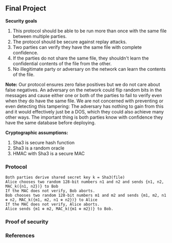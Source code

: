 ## Final Project

**Security goals**
1. This protocol should be able to be run more than once with the same file between multiple parties.
2. The protocol should be secure against replay attacks.
3. Two parties can verify they have the same file with complete confidence.
4. If the parties do not share the same file, they shouldn't learn the confidential contents of the
   file from the other.
5. No illegitimate party or adversary on the network can learn the contents of the file.

**Note:** Our protocol ensures zero false positives but we do not care about false negatives. An
adversary on the network could flip random bits in the messages and cause either one or both of the
parties to fail to verify even when they do have the same file. We are not concerned with preventing
or even detecting this tampering: The adversary has nothing to gain from this and it would
effectively just be a DOS, which they could also achieve many other ways. The important thing is
both parties know with confidence they have the same database before deploying.

**Cryptographic assumptions:**
1. Sha3 is secure hash function
2. Sha3 is a random oracle
3. HMAC with Sha3 is a secure MAC

### Protocol

```
Both parties derive shared secret key k = Sha3(file)
Alice chooses two random 128-bit numbers n1 and n2 and sends {n1, n2, MAC_k({n1, n2})} to Bob
If the MAC does not verify, Bob aborts.
Bob chooses two random 128-bit numbers m1 and m2 and sends {m1, m2, n1 ⊕ n2, MAC_k({m1, m2, n1 ⊕ n2})} to Alice
If the MAC does not verify, Alice aborts.
Alice sends {m1 ⊕ m2, MAC_k({m1 ⊕ m2})} to Bob.
```

### Proof of security




### References

[1]: https://crypto.stackexchange.com/questions/72835/is-there-something-wrong-with-using-a-hash-function-as-a-prg/95901#comment-208695
